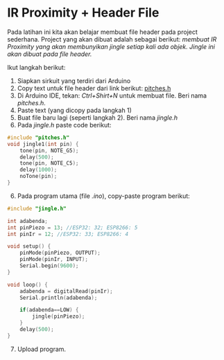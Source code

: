 # IR Proximity + Header File

Pada latihan ini kita akan belajar membuat file header pada project sederhana.
Project yang akan dibuat adalah sebagai berikut: _membuat IR Proximity yang akan membunyikan jingle setiap kali ada objek. Jingle ini akan dibuat pada file header._

Ikut langkah berikut:
1. Siapkan sirkuit yang terdiri dari Arduino
2. Copy text untuk file header dari link berikut: [pitches.h](https://gist.githubusercontent.com/mikeputnam/2820675/raw/bbe995aa22826a8fbbb6b56ccd56513f9db6cb00/pitches.h)
3. Di Arduino IDE, tekan: _Ctrl+Shirt+N_ untuk membuat file. Beri nama _pitches.h_.
4. Paste text (yang dicopy pada langkah 1)
5. Buat file baru lagi (seperti langkah 2). Beri nama _jingle.h_
6. Pada _jingle.h_ paste code berikut:

```cpp
#include "pitches.h"
void jingle1(int pin) {
    tone(pin, NOTE_G5);
    delay(500);
    tone(pin, NOTE_C5);
    delay(1000);
    noTone(pin);
}
```

6. Pada program utama (file _.ino_), copy-paste program berikut:
```cpp
#include "jingle.h"

int adabenda;
int pinPiezo = 13; //ESP32: 32; ESP8266: 5
int pinIr = 12; //ESP32: 33; ESP8266: 4

void setup() {
    pinMode(pinPiezo, OUTPUT);
    pinMode(pinIr, INPUT);
    Serial.begin(9600);
}

void loop() {
    adabenda = digitalRead(pinIr);
    Serial.println(adabenda);

    if(adabenda==LOW) {
        jingle(pinPiezo);
    }
    delay(500);
}
```
7. Upload program.